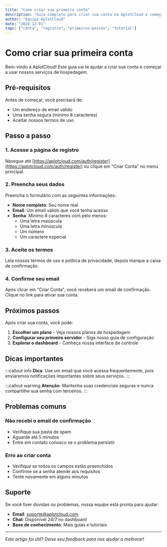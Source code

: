 ```yaml
---
title: "Como criar sua primeira conta"
description: "Guia completo para criar sua conta na AplotCloud e começar a usar nossos serviços"
author: "Equipe AplotCloud"
date: "2024-12-01"
tags: ["conta", "registro", "primeiros-passos", "tutorial"]
---
```


# Como criar sua primeira conta

Bem-vindo à AplotCloud! Este guia vai te ajudar a criar sua conta e começar a usar nossos serviços de hospedagem.

## Pré-requisitos

Antes de começar, você precisará de:

- Um endereço de email válido
- Uma senha segura (mínimo 8 caracteres)
- Aceitar nossos termos de uso

## Passo a passo

### 1. Acesse a página de registro

Navegue até [https://aplotcloud.com/auth/register](https://aplotcloud.com/auth/register) ou clique em "Criar Conta" no menu principal.

### 2. Preencha seus dados

Preencha o formulário com as seguintes informações:

- **Nome completo**: Seu nome real
- **Email**: Um email válido que você tenha acesso
- **Senha**: Mínimo 8 caracteres com pelo menos:
  - Uma letra maiúscula
  - Uma letra minúscula  
  - Um número
  - Um caractere especial

### 3. Aceite os termos

Leia nossos termos de uso e política de privacidade, depois marque a caixa de confirmação.

### 4. Confirme seu email

Após clicar em "Criar Conta", você receberá um email de confirmação. Clique no link para ativar sua conta.

## Próximos passos

Após criar sua conta, você pode:

1. **Escolher um plano** - Veja nossos planos de hospedagem
2. **Configurar seu primeiro servidor** - Siga nosso guia de configuração
3. **Explorar o dashboard** - Conheça nossa interface de controle

## Dicas importantes

:::callout info
**Dica**: Use um email que você acessa frequentemente, pois enviaremos notificações importantes sobre seus serviços.
:::

:::callout warning
**Atenção**: Mantenha suas credenciais seguras e nunca compartilhe sua senha com terceiros.
:::

## Problemas comuns

### Não recebi o email de confirmação

- Verifique sua pasta de spam
- Aguarde até 5 minutos
- Entre em contato conosco se o problema persistir

### Erro ao criar conta

- Verifique se todos os campos estão preenchidos
- Confirme se a senha atende aos requisitos
- Tente novamente em alguns minutos

## Suporte

Se você tiver dúvidas ou problemas, nossa equipe está pronta para ajudar:

- **Email**: suporte@aplotcloud.com
- **Chat**: Disponível 24/7 no dashboard
- **Base de conhecimento**: Mais guias e tutoriais

---

*Este artigo foi útil? Deixe seu feedback para nos ajudar a melhorar!*
